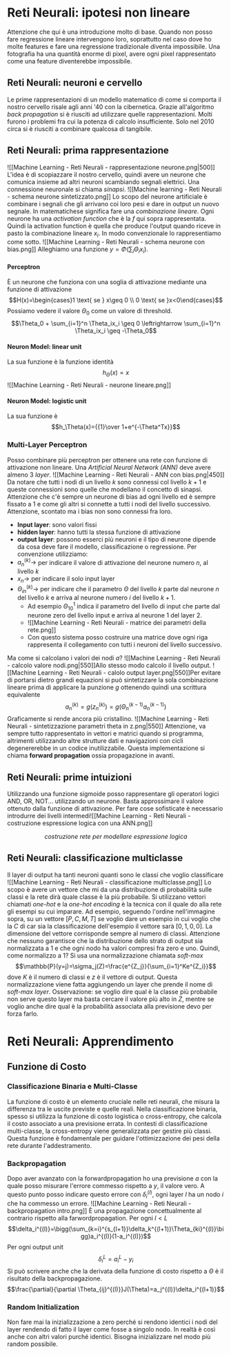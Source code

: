 # Reti Neurali: ipotesi non lineare
Attenzione che qui è una introduzione molto di base. Quando non posso fare regressione lineare intervengono loro, soprattutto nel caso dove ho molte features e fare una regressione tradizionale diventa impossibile. Una fotografia ha una quantità enorme di pixel, avere ogni pixel rappresentato come una feature diventerebbe impossibile. 

## Reti Neurali: neuroni e cervello
Le prime rappresentazioni di un modello matematico di come si comporta il nostro cervello risale agli anni '40 con la cibernetica. Grazie all'algoritmo *back propagation* si è riusciti ad utilizzare quelle rappresentazioni. Molti furono i problemi fra cui la potenza di calcolo insufficiente. Solo nel 2010 circa si è riusciti a combinare qualcosa di tangibile. 

## Reti Neurali: prima rappresentazione
![[Machine Learning - Reti Neurali - rappresentazione neurone.png|500]]
L'idea è di scopiazzare il nostro cervello, quindi avere un neurone che comunica insieme ad altri neuroni scambiando segnali elettrici. Una connessione neuronale si chiama *sinapsi*. 
![[Machine learning - Reti Neurali  - schema neurone sintetizzato.png]]
Lo scopo del neurone artificiale è combinare i segnali che gli arrivano coi loro pesi e dare in output un nuovo segnale. In matematichese significa fare una *combinazione lineare*. Ogni neurone ha una *activation function* che è la $f$ qui sopra rappresentata. Quindi la activation function è quella che produce l'output quando riceve in pasto la combinazione lineare $x_i$. 
In modo convenzionale lo rappresentiamo come sotto.
![[Machine Learning - Reti Neurali  - schema neurone con bias.png]]
Alleghiamo una funzione $y = \Phi\big(\sum_i\Theta_i x_i\big)$. 
#### Perceptron
È un neurone che funziona con una soglia di attivazione mediante una funzione di attivazione $$H(x)=\begin{cases}1  \text{ se } x\geq 0 \\ 0 \text{ se }x<0\end{cases}$$
Possiamo vedere il valore $\Theta_0$ come un valore di threshold. $$\Theta_0 + \sum_{i=1}^n \Theta_ix_i \geq 0 \leftrightarrow \sum_{i=1}^n \Theta_ix_i \geq -\Theta_0$$
#### Neuron Model: linear unit
La sua funzione è la funzione identità $$h_\Theta(x)=x$$
![[Machine Learning - Reti Neurali  - neurone lineare.png]]
#### Neuron Model: logistic unit
La sua funzione è $$h_\Theta(x)={{1}\over 1+e^{-\Theta^Tx}}$$
### Multi-Layer Perceptron
Posso combinare più perceptron per ottenere una rete con funzione di attivazione non lineare. Una *Artificial Neural Network (ANN)* deve avere almeno 3 *layer*. ![[Machine Learning - Reti Neurali  - ANN con bias.png|450]]
Da notare che tutti i nodi di un livello $k$ sono connessi col livello $k+1$ e queste connessioni sono quelle che modellano il concetto di sinapsi. Attenzione che c'è sempre un neurone di bias ad ogni livello ed è sempre fissato a 1 e come gli altri si connette a tutti i nodi del livello successivo. Attenzione, scontato ma i bias non sono connessi fra loro. 
- **Input layer**: sono valori fissi
- **hidden layer**: hanno tutti la stessa funzione di attivazione
- **output layer**: possono esserci più neuroni e il tipo di neurone dipende da cosa deve fare il modello, classificazione o regressione.
Per convenzione utilizziamo:
- $a_n^{(k)} \rightarrow$ per indicare il valore di attivazione del neurone numero $n$, al livello $k$
- $x_n \rightarrow$ per indicare il solo input layer
- $\Theta_{in}^{(k)} \rightarrow$ per indicare che il parametro $\Theta$ del livello $k$ parte dal neurone $n$ del livello $k$ e arriva al neurone numero $i$ del livello $k+1$.
	- Ad esempio $\Theta_{10}^1$ indica il parametro del livello di input che parte dal neurone zero del livello input e arriva al neurone 1 del layer 2.
	- ![[Machine Learning - Reti Neurali  - matrice dei parametri della rete.png]]
	- Con questo sistema posso costruire una matrice dove ogni riga rappresenta il collegamento con tutti i neuroni del livello successivo.

Ma come si calcolano i valori dei nodi $a$? ![[Machine Learning - Reti Neurali  - calcolo valore nodi.png|550]]Allo stesso modo calcolo il livello output. ![[Machine Learning - Reti Neurali  - calolo output layer.png|550]]Per evitare di portarsi dietro grandi equazioni si può sintetizzare la sola combinazione lineare prima di applicare la punzione $g$ ottenendo quindi una scrittura equivalente $$a_n^{(k)} = g(z_n^{(k)})=g(\Theta_n^{(k-1)}a_n^{(k-1)})$$Graficamente si rende ancora più cristallino. ![[Machine Learning - Reti Neurali  - sintetizzazione parametri theta in z.png|550]]
Attenzione, va sempre tutto rappresentato in vettori e matrici quando si programma, altrimenti utilizzando altre strutture dati e navigazioni con cicli degenererebbe in un codice inutilizzabile. 
Questa implementazione si chiama **forward propagation** ossia propagazione in avanti. 

## Reti Neurali: prime intuizioni
Utilizzando una funzione sigmoide posso rappresentare gli operatori logici AND, OR, NOT... utilizzando un neurone. Basta approssimare il valore ottenuto dalla funzione di attivazione. Per fare cose sofisticate è necessario introdurre dei livelli intermedi![[Machine Learning - Reti Neurali  - costruzione espressione logica con una ANN.png]]<p align="center"><em>costruzione rete per modellare espressione logica</em></p>
## Reti Neurali: classificazione multiclasse
Il layer di output ha tanti neuroni quanti sono le classi che voglio classificare ![[Machine Learning - Reti Neurali  - classificazione multiclasse.png]]
Lo scopo è avere un vettore che mi da una distribuzione di probabilità sulle classi e la rete dirà quale classe è la più probabile. Si utilizzano vettori chiamati *one-hot* e la *one-hot encoding* è la tecnica con il quale do alla rete gli esempi su cui imparare. Ad esempio, seguendo l'ordine nell'immagine sopra, su un vettore $[P,C,M,T]$ se voglio dare un esempio in cui voglio che la $C$ di car sia la classificazione dell'esempio il vettore sarà $[0,1,0,0]$. La dimensione del vettore corrisponde sempre al numero di classi. 
Attenzione che nessuno garantisce che la distribuzione dello strato di output sia normalizzata a 1 e che ogni nodo ha valori compresi fra zero e uno. Quindi, come normalizzo a 1? Si usa una normalizzazione chiamata *soft-max*$$\mathbb{P}(y=j)=\sigma_j(Z)=\frac{e^{Z_j}}{\sum_{i=1}^Ke^{Z_i}}$$dove $K$ è il numero di classi e $z$ è il vettore di output. Questa normalizzazione viene fatta aggiungendo un layer che prende il nome di *soft-max layer*. 
Osservazione: se voglio dire qual è la classe più probabile non serve questo layer ma basta cercare il valore più alto in $Z$, mentre se voglio anche dire qual è la probabilità associata alla previsione devo per forza farlo. 

# Reti Neurali: Apprendimento

## Funzione di Costo

### Classificazione Binaria e Multi-Classe

La funzione di costo è un elemento cruciale nelle reti neurali, che misura la differenza tra le uscite previste e quelle reali. Nella classificazione binaria, spesso si utilizza la funzione di costo logistica o cross-entropy, che calcola il costo associato a una previsione errata. In contesti di classificazione multi-classe, la cross-entropy viene generalizzata per gestire più classi. Questa funzione è fondamentale per guidare l'ottimizzazione dei pesi della rete durante l'addestramento.

### Backpropagation
Dopo aver avanzato con la forwardpropagation ho una previsione $a$ con la quale posso misurare l'errore commesso rispetto a $y$, il valore vero. A questo punto posso indicare questo errore con $\delta_i^{(l)}$, ogni layer $l$ ha un nodo $i$ che ha commesso un errore. 
![[Machine Learning - Reti Neurali  - backpropagation intro.png]]
È una propagazione concettualmente al contrario rispetto alla farwordpropagation. 
Per ogni $l<L$$$\delta_i^{(l)}=\bigg(\sum_{k=i}^{s_{l+1}}\delta_k^{(l+1)}\Theta_{ki}^{(l)}\bigg)a_i^{(l)}(1-a_i^{(l)})$$
Per ogni output unit $$\delta_i^L=a_i^L-y_i$$
Si può scrivere anche che la derivata della funzione di costo rispetto a $\Theta$ è il risultato della backpropagazione.  $$\frac{\partial}{\partial \Theta_{ij}^{(l)}}J(\Theta)=a_j^{(l)}\delta_i^{(l+1)}$$
### Random Initialization
Non fare mai la inizializzazione a zero perché si rendono identici i nodi del layer rendendo di fatto il layer come fosse a singolo nodo. In realtà è così anche con altri valori purché identici. Bisogna inizializzare nel modo più random possibile. 
